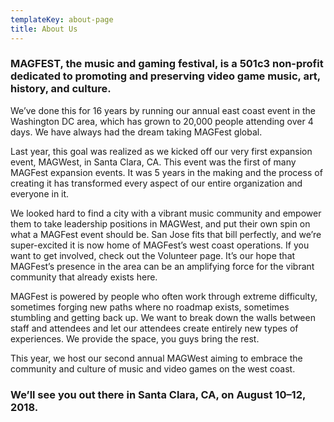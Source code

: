 ```yaml
---
templateKey: about-page
title: About Us
---
```

###  MAGFEST, the music and gaming festival, is a 501c3 non-profit dedicated to promoting and preserving video game music, art, history, and culture.

We’ve done this for 16 years by running our annual east coast event in the Washington DC area, which has grown to 20,000 people attending over 4 days. We have always had the dream taking MAGFest global.

Last year, this goal was realized as we kicked off our very first expansion event, MAGWest, in Santa Clara, CA. This event was the first of many MAGFest expansion events. It was 5 years in the making and the process of creating it has transformed every aspect of our entire organization and everyone in it.

We looked hard to find a city with a vibrant music community and empower them to take leadership positions in MAGWest, and put their own spin on what a MAGFest event should be. San Jose fits that bill perfectly, and we’re super-excited it is now home of MAGFest’s west coast operations. If you want to get involved, check out the Volunteer page. It’s our hope that MAGFest’s presence in the area can be an amplifying force for the vibrant community that already exists here.

MAGFest is powered by people who often work through extreme difficulty, sometimes forging new paths where no roadmap exists, sometimes stumbling and getting back up. We want to break down the walls between staff and attendees and let our attendees create entirely new types of experiences. We provide the space, you guys bring the rest.

This year, we host our second annual MAGWest aiming to embrace the community and culture of music and video games on the west coast.

### We’ll see you out there in Santa Clara, CA, on August 10–12, 2018.
